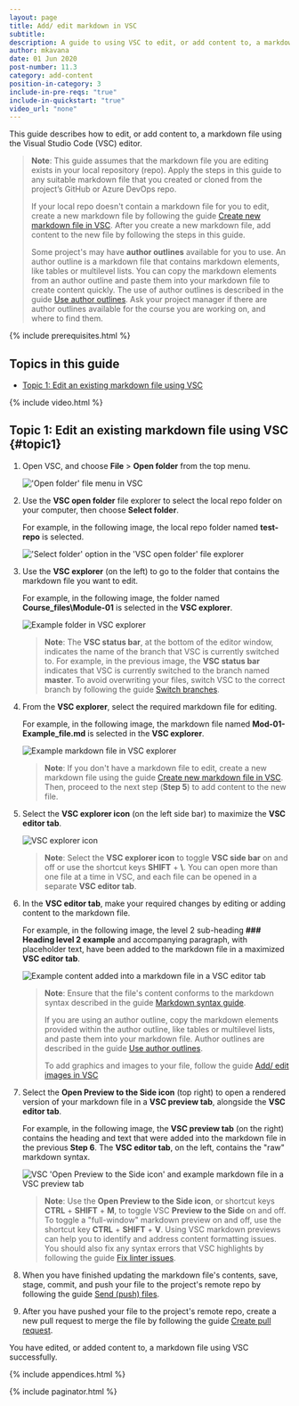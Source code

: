 ```yaml
---
layout: page
title: Add/ edit markdown in VSC
subtitle:
description: A guide to using VSC to edit, or add content to, a markdown file in a local repo
author: mkavana
date: 01 Jun 2020
post-number: 11.3
category: add-content
position-in-category: 3
include-in-pre-reqs: "true"
include-in-quickstart: "true"
video_url: "none"
---
```


This guide describes how to edit, or add content to, a markdown file using the Visual Studio Code (VSC) editor.

> **Note**: This guide assumes that the markdown file you are editing exists in your local repository (repo). Apply the steps in this guide to any suitable markdown file that you created or cloned from the project’s GitHub or Azure DevOps repo.
>
> If your local repo doesn't contain a markdown file for you to edit, create a new markdown file by following the guide [Create new markdown file in VSC]({{site.baseurl}}/add-content/create-file.html). After you create a new markdown file, add content to the new file by following the steps in this guide.
>
> Some project's may have **author outlines** available for you to use. An author outline is a markdown file that contains markdown elements, like tables or multilevel lists. You can copy the markdown elements from an author outline and paste them into your markdown file to create content quickly. The use of author outlines is described in the guide [Use author outlines]({{site.baseurl}}/add-content/author-outline.html). Ask your project manager if there are author outlines available for the course you are working on, and where to find them.
>

{% include prerequisites.html %}

## Topics in this guide

- [Topic 1: Edit an existing markdown file using VSC](#topic1)

{% include video.html %}

## Topic 1: Edit an existing markdown file using VSC {#topic1}

1. Open VSC, and choose **File** > **Open folder** from the top menu.

    !['Open folder' file menu in VSC](../assets/images/11-add-content/add-markdown/edit-001.png)

2. Use the **VSC open folder** file explorer to select the local repo folder on your computer, then choose **Select folder**.

    For example, in the following image, the local repo folder named **test-repo** is selected.

    !['Select folder' option in the 'VSC open folder' file explorer](../assets/images/11-add-content/add-markdown/edit-002.png)

3. Use the **VSC explorer** (on the left) to go to the folder that contains the markdown file you want to edit.

    For example, in the following image, the folder named **Course_files\Module-01** is selected in the **VSC explorer**.

    ![Example folder in VSC explorer](../assets/images/11-add-content/add-markdown/edit-003.png)

    > **Note**: The **VSC status bar**, at the bottom of the editor window, indicates the name of the branch that VSC is currently switched to. For example, in the previous image, the **VSC status bar** indicates that VSC is currently switched to the branch named **master**. To avoid overwriting your files, switch VSC to the correct branch by following the guide [Switch branches]({{site.baseurl}}/branches/switch-branch.html).
    >

4. From the **VSC explorer**, select the required markdown file for editing.

    For example, in the following image, the markdown file named **Mod-01-Example_file.md** is selected in the **VSC explorer**.

    ![Example markdown file in VSC explorer](../assets/images/11-add-content/add-markdown/edit-004.png)

    > **Note**: If you don't have a markdown file to edit, create a new markdown file using the guide [Create new markdown file in VSC]({{site.baseurl}}/add-content/create-file.html). Then, proceed to the next step (**Step 5**) to add content to the new file.

5. Select the **VSC explorer icon** (on the left side bar) to maximize the **VSC editor tab**.

    ![VSC explorer icon](../assets/images/11-add-content/add-markdown/edit-005.png)

    > **Note**: Select the **VSC explorer icon** to toggle **VSC side bar** on and off or use the shortcut keys **SHIFT** + **\\**. You can open more than one file at a time in VSC, and each file can be opened in a separate **VSC editor tab**.
    >

6. In the **VSC editor tab**, make your required changes by editing or adding content to the markdown file.

    For example, in the following image, the level 2 sub-heading **### Heading level 2 example** and accompanying paragraph, with placeholder text, have been added to the markdown file in a maximized **VSC editor tab**.

    ![Example content added into a markdown file in a VSC editor tab](../assets/images/11-add-content/add-markdown/edit-006.png)

    > **Note**: Ensure that the file's content conforms to the markdown syntax described in the guide [Markdown syntax guide]({{site.baseurl}}/add-content/syntax.html).
    >
    > If you are using an author outline, copy the markdown elements provided within the author outline, like tables or multilevel lists, and paste them into your markdown file. Author outlines are described in the guide [Use author outlines]({{site.baseurl}}/add-content/author-outline.html).
    >
    > To add graphics and images to your file, follow the guide [Add/ edit images in VSC]({{site.baseurl}}/add-content/add-images.html)
    >

7. Select the **Open Preview to the Side icon** (top right) to open a rendered version of your markdown file in a **VSC preview tab**, alongside the **VSC editor tab**.

    For example, in the following image, the **VSC preview tab** (on the right) contains the heading and text that were added into the markdown file in the previous **Step 6**. The **VSC editor tab**, on the left, contains the "raw" markdown syntax.

    ![VSC 'Open Preview to the Side icon' and example markdown file in a VSC preview tab](../assets/images/11-add-content/add-markdown/edit-007.png)

    > **Note**: Use the **Open Preview to the Side icon**, or shortcut keys **CTRL** + **SHIFT** + **M**, to toggle VSC **Preview to the Side** on and off. To toggle a "full-window" markdown preview on and off, use the shortcut key **CTRL** + **SHIFT** + **V**. Using VSC markdown previews can help you to identify and address content formatting issues. You should also fix any syntax errors that VSC highlights by following the guide [Fix linter issues]({{site.baseurl}}/add-content/fix-linter.html).
    >

8. When you have finished updating the markdown file's contents, save, stage, commit, and push your file to the project's remote repo by following the guide [Send (push) files]({{site.baseurl}}/branches/push-files.html).

9. After you have pushed your file to the project's remote repo, create a new pull request to merge the file by following the guide [Create pull request]({{site.baseurl}}/pull-requests/create-pr.html).

You have edited, or added content to, a markdown file using VSC successfully.

{% include appendices.html %}

{% include paginator.html %}
